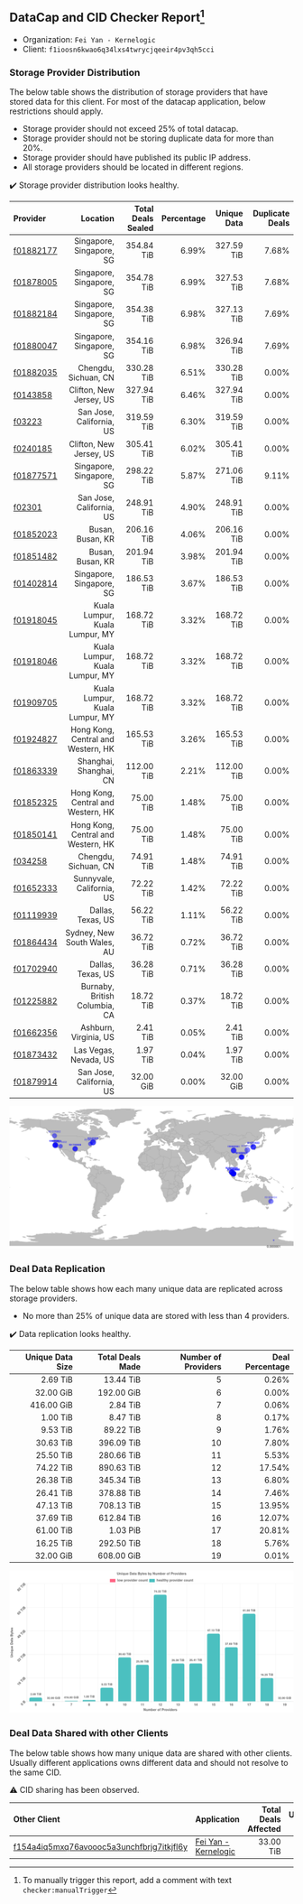 ## DataCap and CID Checker Report[^1]
 - Organization: `Fei Yan - Kernelogic`
 - Client: `f1ioosn6kwao6q34lxs4twrycjqeeir4pv3qh5cci`
### Storage Provider Distribution
The below table shows the distribution of storage providers that have stored data for this client.
For most of the datacap application, below restrictions should apply.
 - Storage provider should not exceed 25% of total datacap.
 - Storage provider should not be storing duplicate data for more than 20%.
 - Storage provider should have published its public IP address.
 - All storage providers should be located in different regions.

✔️ Storage provider distribution looks healthy.

| Provider                                              |                           Location | Total Deals Sealed | Percentage | Unique Data | Duplicate Deals |
| :---------------------------------------------------- | ---------------------------------: | -----------------: | ---------: | ----------: | --------------: |
| [f01882177](https://filfox.info/en/address/f01882177) |           Singapore, Singapore, SG |         354.84 TiB |      6.99% |  327.59 TiB |           7.68% |
| [f01878005](https://filfox.info/en/address/f01878005) |           Singapore, Singapore, SG |         354.78 TiB |      6.99% |  327.53 TiB |           7.68% |
| [f01882184](https://filfox.info/en/address/f01882184) |           Singapore, Singapore, SG |         354.38 TiB |      6.98% |  327.13 TiB |           7.69% |
| [f01880047](https://filfox.info/en/address/f01880047) |           Singapore, Singapore, SG |         354.16 TiB |      6.98% |  326.94 TiB |           7.69% |
| [f01882035](https://filfox.info/en/address/f01882035) |               Chengdu, Sichuan, CN |         330.28 TiB |      6.51% |  330.28 TiB |           0.00% |
| [f0143858](https://filfox.info/en/address/f0143858)   |            Clifton, New Jersey, US |         327.94 TiB |      6.46% |  327.94 TiB |           0.00% |
| [f03223](https://filfox.info/en/address/f03223)       |           San Jose, California, US |         319.59 TiB |      6.30% |  319.59 TiB |           0.00% |
| [f0240185](https://filfox.info/en/address/f0240185)   |            Clifton, New Jersey, US |         305.41 TiB |      6.02% |  305.41 TiB |           0.00% |
| [f01877571](https://filfox.info/en/address/f01877571) |           Singapore, Singapore, SG |         298.22 TiB |      5.87% |  271.06 TiB |           9.11% |
| [f02301](https://filfox.info/en/address/f02301)       |           San Jose, California, US |         248.91 TiB |      4.90% |  248.91 TiB |           0.00% |
| [f01852023](https://filfox.info/en/address/f01852023) |                   Busan, Busan, KR |         206.16 TiB |      4.06% |  206.16 TiB |           0.00% |
| [f01851482](https://filfox.info/en/address/f01851482) |                   Busan, Busan, KR |         201.94 TiB |      3.98% |  201.94 TiB |           0.00% |
| [f01402814](https://filfox.info/en/address/f01402814) |           Singapore, Singapore, SG |         186.53 TiB |      3.67% |  186.53 TiB |           0.00% |
| [f01918045](https://filfox.info/en/address/f01918045) |     Kuala Lumpur, Kuala Lumpur, MY |         168.72 TiB |      3.32% |  168.72 TiB |           0.00% |
| [f01918046](https://filfox.info/en/address/f01918046) |     Kuala Lumpur, Kuala Lumpur, MY |         168.72 TiB |      3.32% |  168.72 TiB |           0.00% |
| [f01909705](https://filfox.info/en/address/f01909705) |     Kuala Lumpur, Kuala Lumpur, MY |         168.72 TiB |      3.32% |  168.72 TiB |           0.00% |
| [f01924827](https://filfox.info/en/address/f01924827) | Hong Kong, Central and Western, HK |         165.53 TiB |      3.26% |  165.53 TiB |           0.00% |
| [f01863339](https://filfox.info/en/address/f01863339) |             Shanghai, Shanghai, CN |         112.00 TiB |      2.21% |  112.00 TiB |           0.00% |
| [f01852325](https://filfox.info/en/address/f01852325) | Hong Kong, Central and Western, HK |          75.00 TiB |      1.48% |   75.00 TiB |           0.00% |
| [f01850141](https://filfox.info/en/address/f01850141) | Hong Kong, Central and Western, HK |          75.00 TiB |      1.48% |   75.00 TiB |           0.00% |
| [f034258](https://filfox.info/en/address/f034258)     |               Chengdu, Sichuan, CN |          74.91 TiB |      1.48% |   74.91 TiB |           0.00% |
| [f01652333](https://filfox.info/en/address/f01652333) |          Sunnyvale, California, US |          72.22 TiB |      1.42% |   72.22 TiB |           0.00% |
| [f01119939](https://filfox.info/en/address/f01119939) |                  Dallas, Texas, US |          56.22 TiB |      1.11% |   56.22 TiB |           0.00% |
| [f01864434](https://filfox.info/en/address/f01864434) |        Sydney, New South Wales, AU |          36.72 TiB |      0.72% |   36.72 TiB |           0.00% |
| [f01702940](https://filfox.info/en/address/f01702940) |                  Dallas, Texas, US |          36.28 TiB |      0.71% |   36.28 TiB |           0.00% |
| [f01225882](https://filfox.info/en/address/f01225882) |      Burnaby, British Columbia, CA |          18.72 TiB |      0.37% |   18.72 TiB |           0.00% |
| [f01662356](https://filfox.info/en/address/f01662356) |              Ashburn, Virginia, US |           2.41 TiB |      0.05% |    2.41 TiB |           0.00% |
| [f01873432](https://filfox.info/en/address/f01873432) |              Las Vegas, Nevada, US |           1.97 TiB |      0.04% |    1.97 TiB |           0.00% |
| [f01879914](https://filfox.info/en/address/f01879914) |           San Jose, California, US |          32.00 GiB |      0.00% |   32.00 GiB |           0.00% |

![Provider Distribution](https://raw.githubusercontent.com/data-preservation-programs/filplus-checker-assets/main/filecoin-project/filecoin-plus-large-datasets/issues/398/1671008577604.png)
### Deal Data Replication
The below table shows how each many unique data are replicated across storage providers.
- No more than 25% of unique data are stored with less than 4 providers.

✔️ Data replication looks healthy.

| Unique Data Size | Total Deals Made | Number of Providers | Deal Percentage |
| ---------------: | ---------------: | ------------------: | --------------: |
|         2.69 TiB |        13.44 TiB |                   5 |           0.26% |
|        32.00 GiB |       192.00 GiB |                   6 |           0.00% |
|       416.00 GiB |         2.84 TiB |                   7 |           0.06% |
|         1.00 TiB |         8.47 TiB |                   8 |           0.17% |
|         9.53 TiB |        89.22 TiB |                   9 |           1.76% |
|        30.63 TiB |       396.09 TiB |                  10 |           7.80% |
|        25.50 TiB |       280.66 TiB |                  11 |           5.53% |
|        74.22 TiB |       890.63 TiB |                  12 |          17.54% |
|        26.38 TiB |       345.34 TiB |                  13 |           6.80% |
|        26.41 TiB |       378.88 TiB |                  14 |           7.46% |
|        47.13 TiB |       708.13 TiB |                  15 |          13.95% |
|        37.69 TiB |       612.84 TiB |                  16 |          12.07% |
|        61.00 TiB |         1.03 PiB |                  17 |          20.81% |
|        16.25 TiB |       292.50 TiB |                  18 |           5.76% |
|        32.00 GiB |       608.00 GiB |                  19 |           0.01% |

![Replication Distribution](https://raw.githubusercontent.com/data-preservation-programs/filplus-checker-assets/main/filecoin-project/filecoin-plus-large-datasets/issues/398/1671008578129.png)
### Deal Data Shared with other Clients
The below table shows how many unique data are shared with other clients.
Usually different applications owns different data and should not resolve to the same CID.

⚠️ CID sharing has been observed.

| Other Client                                                                                                          | Application                                                                                           | Total Deals Affected | Unique CIDs |        Verifier |
| :-------------------------------------------------------------------------------------------------------------------- | :---------------------------------------------------------------------------------------------------- | -------------------: | ----------: | --------------: |
| [f154a4iq5mxq76avoooc5a3unchfbrjg7itkjfl6y](https://filfox.info/en/address/f154a4iq5mxq76avoooc5a3unchfbrjg7itkjfl6y) | [Fei Yan \- Kernelogic](https://github.com/filecoin-project/filecoin-plus-large-datasets/issues/1005) |            33.00 TiB |       1,056 | LDN v3 multisig |

[^1]: To manually trigger this report, add a comment with text `checker:manualTrigger`
